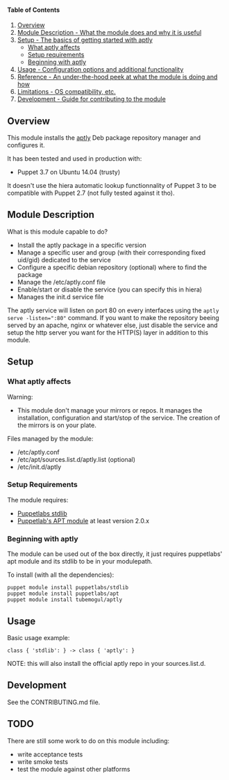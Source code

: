 #### Table of Contents

1. [Overview](#overview)
2. [Module Description - What the module does and why it is useful](#module-description)
3. [Setup - The basics of getting started with aptly](#setup)
    * [What aptly affects](#what-aptly-affects)
    * [Setup requirements](#setup-requirements)
    * [Beginning with aptly](#beginning-with-aptly)
4. [Usage - Configuration options and additional functionality](#usage)
5. [Reference - An under-the-hood peek at what the module is doing and how](#reference)
5. [Limitations - OS compatibility, etc.](#limitations)
6. [Development - Guide for contributing to the module](#development)

## Overview

This module installs the [aptly](www.aptly.info) Deb package repository manager and configures it.

It has been tested and used in production with:

 * Puppet 3.7 on Ubuntu 14.04 (trusty)

It doesn't use the hiera automatic lookup functionnality of Puppet 3 to be
compatible with Puppet 2.7 (not fully tested against it tho).

## Module Description

What is this module capable to do?

 * Install the aptly package in a specific version
 * Manage a specific user and group (with their corresponding fixed uid/gid) dedicated to the service
 * Configure a specific debian repository (optional) where to find the package
 * Manage the /etc/aptly.conf file
 * Enable/start or disable the service (you can specify this in hiera)
 * Manages the init.d service file
 
The aptly service will listen on port 80 on every interfaces using the
`aptly serve -listen=":80"` command.
If you want to make the repository beeing served by an apache, nginx or whatever
else, just disable the service and setup the http server you want for the HTTP(S)
layer in addition to this module.

## Setup

### What aptly affects

Warning:

 * This module don't manage your mirrors or repos. It manages the installation,
   configuration and start/stop of the service. The creation of the mirrors is
   on your plate.

Files managed by the module:

 * /etc/aptly.conf
 * /etc/apt/sources.list.d/aptly.list (optional)
 * /etc/init.d/aptly

### Setup Requirements

The module requires:
 - [Puppetlabs stdlib](https://github.com/puppetlabs/puppetlabs-stdlib.git)
 - [Puppetlab's APT module](https://github.com/puppetlabs/puppetlabs-apt.git) at
   least version 2.0.x

### Beginning with aptly

The module can be used out of the box directly, it just requires puppetlabs' apt
module and its stdlib to be in your modulepath.

To install (with all the dependencies):

```
puppet module install puppetlabs/stdlib
puppet module install puppetlabs/apt
puppet module install tubemogul/aptly
```

## Usage

Basic usage example:
```
class { 'stdlib': } -> class { 'aptly': }
```

NOTE: this will also install the official aptly repo in your sources.list.d.

## Development

See the CONTRIBUTING.md file.

## TODO

There are still some work to do on this module including:

 * write acceptance tests
 * write smoke tests
 * test the module against other platforms
